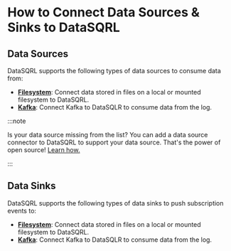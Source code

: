 # How to Connect Data Sources & Sinks to DataSQRL

## Data Sources

DataSQRL supports the following types of data sources to consume data from:

* **[Filesystem](files)**: Connect data stored in files on a local or mounted filesystem to DataSQRL.
* **[Kafka](kafka)**: Connect Kafka to DataSQLR to consume data from the log.

:::note

Is your data source missing from the list? You can add a data source connector
to DataSQRL to support your data source. That's the power of open source! 
[Learn how.](/docs/dev/architecture/data-source)

:::


## Data Sinks

DataSQRL supports the following types of data sinks to push subscription
events to:

* **[Filesystem](files)**: Connect data stored in files on a local or mounted filesystem to DataSQRL.
* **[Kafka](kafka)**: Connect Kafka to DataSQLR to consume data from the log.